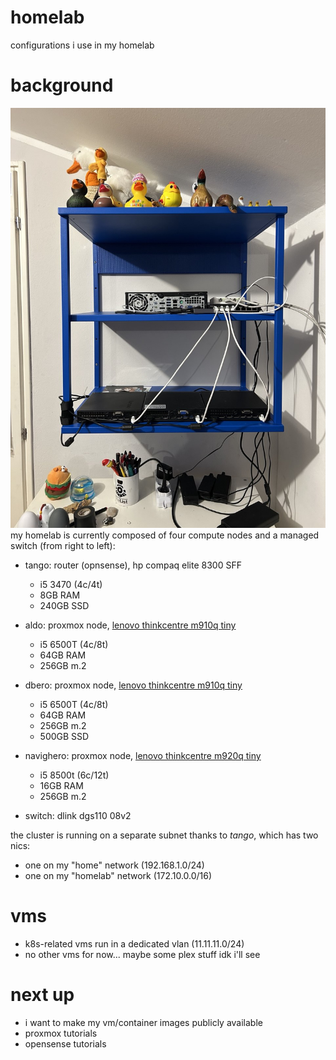 # homelab

configurations i use in my homelab

# background

![group photo!](assets/homelab-new.jpg)
my homelab is currently composed of four compute nodes and a managed switch (from right to left):

- tango: router (opnsense), hp compaq elite 8300 SFF
  
  - i5 3470 (4c/4t)
  - 8GB RAM
  - 240GB SSD

- aldo: proxmox node, [lenovo thinkcentre m910q tiny](https://www.refurbed.it/p/lenovo-thinkcentre-m910q-tiny/24397/?offer=612436)

  - i5 6500T (4c/8t)
  - 64GB RAM
  - 256GB m.2

- dbero: proxmox node, [lenovo thinkcentre m910q tiny](https://www.refurbed.it/p/lenovo-thinkcentre-m910q-tiny/24397/?offer=612436)

  - i5 6500T (4c/8t)
  - 64GB RAM
  - 256GB m.2
  - 500GB SSD

- navighero: proxmox node, [lenovo thinkcentre m920q tiny](https://www.refurbed.it/p/lenovo-thinkcentre-m920q-tiny/)
  - i5 8500t (6c/12t)
  - 16GB RAM
  - 256GB m.2

- switch: dlink dgs110 08v2

the cluster is running on a separate subnet thanks to *tango*, which has two nics:

- one on my "home" network (192.168.1.0/24)
- one on my "homelab" network (172.10.0.0/16)

# vms

- k8s-related vms run in a dedicated vlan (11.11.11.0/24)
- no other vms for now... maybe some plex stuff idk i'll see
  
# next up

- i want to make my vm/container images publicly available
- proxmox tutorials
- opensense tutorials
